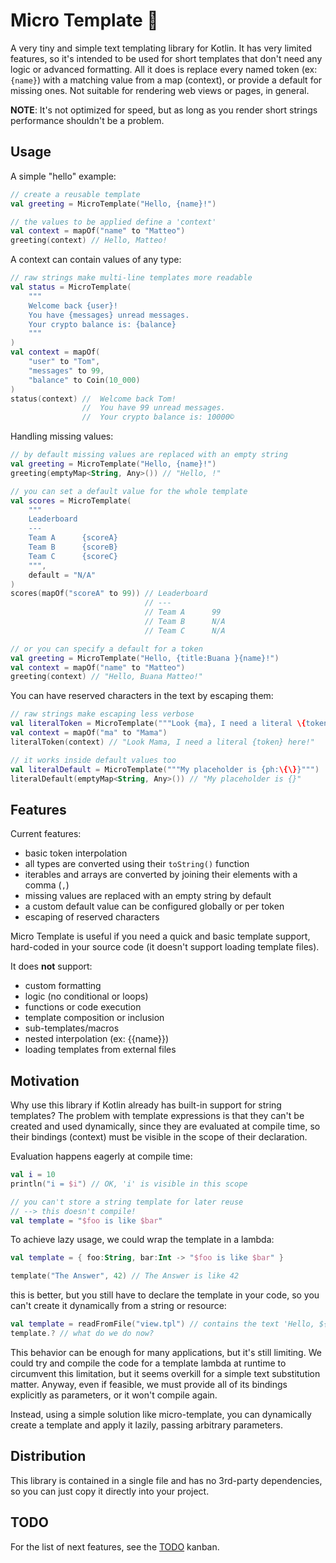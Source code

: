 # Micro Template 📃

A very tiny and simple text templating library for Kotlin. It has very limited features, so it's intended to be used for short templates that don't need any logic or advanced formatting. All it does is replace every named token (ex: `{name}`) with a matching value from a map (context), or provide a default for missing ones. Not suitable for rendering web views or pages, in general. 

**NOTE**: It's not optimized for speed, but as long as you render short strings performance shouldn't be a problem.

## Usage

A simple "hello" example:

```kotlin
// create a reusable template
val greeting = MicroTemplate("Hello, {name}!")

// the values to be applied define a 'context'
val context = mapOf("name" to "Matteo")
greeting(context) // Hello, Matteo!
```
A context can contain values of any type:

```kotlin
// raw strings make multi-line templates more readable
val status = MicroTemplate(
    """
    Welcome back {user}! 
    You have {messages} unread messages. 
    Your crypto balance is: {balance}
    """
)
val context = mapOf(
    "user" to "Tom",
    "messages" to 99,
    "balance" to Coin(10_000)
)
status(context) //  Welcome back Tom! 
                //  You have 99 unread messages.
                //  Your crypto balance is: 10000©
```

Handling missing values:

```kotlin
// by default missing values are replaced with an empty string
val greeting = MicroTemplate("Hello, {name}!")
greeting(emptyMap<String, Any>()) // "Hello, !"

// you can set a default value for the whole template
val scores = MicroTemplate(
    """
    Leaderboard
    ---
    Team A      {scoreA}
    Team B      {scoreB}
    Team C      {scoreC}
    """,
    default = "N/A"
)
scores(mapOf("scoreA" to 99)) // Leaderboard
                              // ---
                              // Team A      99
                              // Team B      N/A
                              // Team C      N/A

// or you can specify a default for a token
val greeting = MicroTemplate("Hello, {title:Buana }{name}!")
val context = mapOf("name" to "Matteo")
greeting(context) // "Hello, Buana Matteo!"
```

You can have reserved characters in the text by escaping them:

```kotlin
// raw strings make escaping less verbose
val literalToken = MicroTemplate("""Look {ma}, I need a literal \{token\} here!""")
val context = mapOf("ma" to "Mama")
literalToken(context) // "Look Mama, I need a literal {token} here!"

// it works inside default values too 
val literalDefault = MicroTemplate("""My placeholder is {ph:\{\}}""")
literalDefault(emptyMap<String, Any>()) // "My placeholder is {}"
```

## Features

Current features:
- basic token interpolation
- all types are converted using their `toString()` function
- iterables and arrays are converted by joining their elements with a comma (`,`)
- missing values are replaced with an empty string by default
- a custom default value can be configured globally or per token
- escaping of reserved characters  

Micro Template is useful if you need a quick and basic template support, hard-coded in your source code (it doesn't support loading template files).

It does **not** support:
- custom formatting
- logic (no conditional or loops)
- functions or code execution
- template composition or inclusion
- sub-templates/macros
- nested interpolation (ex: {{name}})
- loading templates from external files

## Motivation

Why use this library if Kotlin already has built-in support for string templates? The problem with template expressions is that they can't be created and used dynamically, since they are evaluated at compile time, so their bindings (context) must be visible in the scope of their declaration.

Evaluation happens eagerly at compile time:

```kotlin
val i = 10
println("i = $i") // OK, 'i' is visible in this scope

// you can't store a string template for later reuse
// --> this doesn't compile!
val template = "$foo is like $bar"
```

To achieve lazy usage, we could wrap the template in a lambda:

```kotlin
val template = { foo:String, bar:Int -> "$foo is like $bar" }

template("The Answer", 42) // The Answer is like 42
```

this is better, but you still have to declare the template in your code, so you can't create it dynamically from a string or  resource:

```kotlin
val template = readFromFile("view.tpl") // contains the text 'Hello, ${user}!'
template.? // what do we do now? 
```

This behavior can be enough for many applications, but it's still limiting. We could try and compile the code for a template lambda at runtime to circumvent this limitation, but it seems overkill for a simple text substitution matter. Anyway, even if feasible, we must provide all of its bindings explicitly as parameters, or it won't compile again.

Instead, using a simple solution like micro-template, you can dynamically create a template and apply it lazily, passing arbitrary parameters.

## Distribution

This library is contained in a single file and has no 3rd-party dependencies, so you can just copy it directly into your project.

## TODO

For the list of next features, see the [TODO](https://github.com/polarene/micro-template/projects/1) kanban.  
